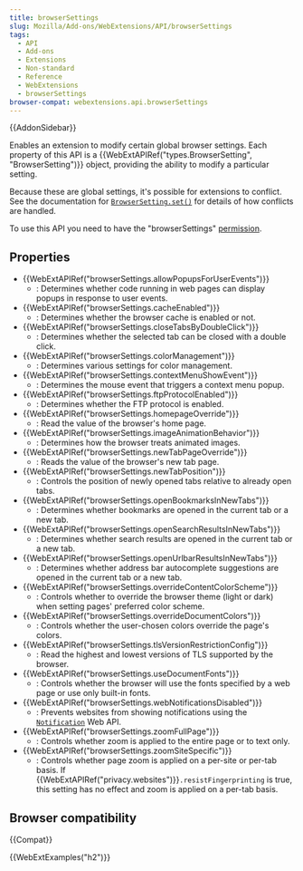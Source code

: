 ```yaml
---
title: browserSettings
slug: Mozilla/Add-ons/WebExtensions/API/browserSettings
tags:
  - API
  - Add-ons
  - Extensions
  - Non-standard
  - Reference
  - WebExtensions
  - browserSettings
browser-compat: webextensions.api.browserSettings
---
```

{{AddonSidebar}}

Enables an extension to modify certain global browser settings. Each property of this API is a {{WebExtAPIRef("types.BrowserSetting", "BrowserSetting")}} object, providing the ability to modify a particular setting.

Because these are global settings, it's possible for extensions to conflict. See the documentation for [`BrowserSetting.set()`](/en-US/docs/Mozilla/Add-ons/WebExtensions/API/types/BrowserSetting/set) for details of how conflicts are handled.

To use this API you need to have the "browserSettings" [permission](/en-US/docs/Mozilla/Add-ons/WebExtensions/manifest.json/permissions).

## Properties

- {{WebExtAPIRef("browserSettings.allowPopupsForUserEvents")}}
  - : Determines whether code running in web pages can display popups in response to user events.
- {{WebExtAPIRef("browserSettings.cacheEnabled")}}
  - : Determines whether the browser cache is enabled or not.
- {{WebExtAPIRef("browserSettings.closeTabsByDoubleClick")}}
  - : Determines whether the selected tab can be closed with a double click.
- {{WebExtAPIRef("browserSettings.colorManagement")}}
  - : Determines various settings for color management.
- {{WebExtAPIRef("browserSettings.contextMenuShowEvent")}}
  - : Determines the mouse event that triggers a context menu popup.
- {{WebExtAPIRef("browserSettings.ftpProtocolEnabled")}}
  - : Determines whether the FTP protocol is enabled.
- {{WebExtAPIRef("browserSettings.homepageOverride")}}
  - : Read the value of the browser's home page.
- {{WebExtAPIRef("browserSettings.imageAnimationBehavior")}}
  - : Determines how the browser treats animated images.
- {{WebExtAPIRef("browserSettings.newTabPageOverride")}}
  - : Reads the value of the browser's new tab page.
- {{WebExtAPIRef("browserSettings.newTabPosition")}}
  - : Controls the position of newly opened tabs relative to already open tabs.
- {{WebExtAPIRef("browserSettings.openBookmarksInNewTabs")}}
  - : Determines whether bookmarks are opened in the current tab or a new tab.
- {{WebExtAPIRef("browserSettings.openSearchResultsInNewTabs")}}
  - : Determines whether search results are opened in the current tab or a new tab.
- {{WebExtAPIRef("browserSettings.openUrlbarResultsInNewTabs")}}
  - : Determines whether address bar autocomplete suggestions are opened in the current tab or a new tab.
- {{WebExtAPIRef("browserSettings.overrideContentColorScheme")}}
  - : Controls whether to override the browser theme (light or dark) when setting pages' preferred color scheme.
- {{WebExtAPIRef("browserSettings.overrideDocumentColors")}}
  - : Controls whether the user-chosen colors override the page's colors.
- {{WebExtAPIRef("browserSettings.tlsVersionRestrictionConfig")}}
  - : Read the highest and lowest versions of TLS supported by the browser.
- {{WebExtAPIRef("browserSettings.useDocumentFonts")}}
  - : Controls whether the browser will use the fonts specified by a web page or use only built-in fonts.
- {{WebExtAPIRef("browserSettings.webNotificationsDisabled")}}
  - : Prevents websites from showing notifications using the [`Notification`](/en-US/docs/Web/API/Notification) Web API.
- {{WebExtAPIRef("browserSettings.zoomFullPage")}}
  - : Controls whether zoom is applied to the entire page or to text only.
- {{WebExtAPIRef("browserSettings.zoomSiteSpecific")}}
  - : Controls whether page zoom is applied on a per-site or per-tab basis. If {{WebExtAPIRef("privacy.websites")}}`.resistFingerprinting` is true, this setting has no effect and zoom is applied on a per-tab basis.

## Browser compatibility

{{Compat}}

{{WebExtExamples("h2")}}
